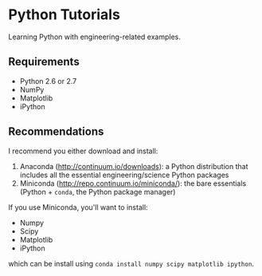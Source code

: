 # Python Tutorials
Learning Python with engineering-related examples.

## Requirements
- Python 2.6 or 2.7
- NumPy
- Matplotlib
- iPython

## Recommendations
I recommend you either download and install:
1. Anaconda (http://continuum.io/downloads): a Python distribution that includes all the essential engineering/science Python packages
2. Miniconda (http://repo.continuum.io/miniconda/): the bare essentials (Python + ``conda``, the Python package manager)

If you use Miniconda, you'll want to install:
- Numpy
- Scipy
- Matplotlib
- iPython

which can be install using ``conda install numpy scipy matplotlib ipython``.
